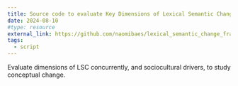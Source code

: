 ```yaml
---
title: Source code to evaluate Key Dimensions of Lexical Semantic Change (SIBling 1.0)
date: 2024-08-10
#type: resource
external_link: https://github.com/naomibaes/lexical_semantic_change_framework
tags:
  - script 
---
```


Evaluate dimensions of LSC concurrently, and sociocultural drivers, to study conceptual change.

<!--more-->

